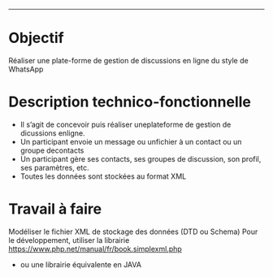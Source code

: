 
---


# Objectif
 Réaliser une plate-forme de gestion de discussions en ligne du style de WhatsApp



# Description technico-fonctionnelle
-  Il s’agit de concevoir puis réaliser uneplateforme de gestion de dicussions enligne.
- Un participant envoie un message ou unfichier à un contact ou un groupe decontacts
- Un participant gère ses contacts, ses groupes de discussion, son profil, ses paramètres, etc.
- Toutes les données sont stockées au format XML
  
# Travail à faire
Modéliser le fichier XML de stockage des données (DTD ou Schema)
Pour le développement, utiliser la librairie
https://www.php.net/manual/fr/book.simplexml.php
-  ou une librairie équivalente en JAVA

